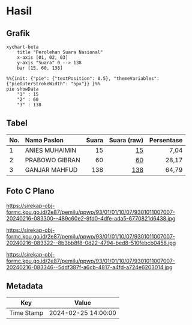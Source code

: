# Hasil

## Grafik

```mermaid
xychart-beta
    title "Perolehan Suara Nasional"
    x-axis [01, 02, 03]
    y-axis "Suara" 0 --> 138
    bar [15, 60, 138]
```

```mermaid
%%{init: {"pie": {"textPosition": 0.5}, "themeVariables": {"pieOuterStrokeWidth": "5px"}} }%%
pie showData
    "1" : 15
    "2" : 60
    "3" : 138
```

## Tabel

| No. | Nama Paslon    | Suara | Suara (raw) | Persentase |
|:--- |:-------------- | -----:| -----------:| ----------:|
| 1   | ANIES MUHAIMIN | 15    | [15][p-1]   | 7,04       |
| 2   | PRABOWO GIBRAN | 60    | [60][p-2]   | 28,17      |
| 3   | GANJAR MAHFUD  | 138   | [138][p-3]  | 64,79      |


[p-1]: https://github.com/gigit-pemilu/pemilu-2024/blob/main/pilpres/hitung-suara/sub/93-papua-selatan/sub/01-merauke/sub/01-merauke/sub/1007-rimba-jaya/sub/007-tps/sub/paslon-1.txt
[p-2]: https://github.com/gigit-pemilu/pemilu-2024/blob/main/pilpres/hitung-suara/sub/93-papua-selatan/sub/01-merauke/sub/01-merauke/sub/1007-rimba-jaya/sub/007-tps/sub/paslon-2.txt
[p-3]: https://github.com/gigit-pemilu/pemilu-2024/blob/main/pilpres/hitung-suara/sub/93-papua-selatan/sub/01-merauke/sub/01-merauke/sub/1007-rimba-jaya/sub/007-tps/sub/paslon-3.txt

## Foto C Plano

https://sirekap-obj-formc.kpu.go.id/2e87/pemilu/ppwp/93/01/01/10/07/9301011007007-20240216-083300--489c60e2-9fd0-4dfe-ada5-6770821d6438.jpg

https://sirekap-obj-formc.kpu.go.id/2e87/pemilu/ppwp/93/01/01/10/07/9301011007007-20240216-083322--8b3bb8f8-0d22-4794-bed8-510febcb0458.jpg

https://sirekap-obj-formc.kpu.go.id/2e87/pemilu/ppwp/93/01/01/10/07/9301011007007-20240216-083346--5ddf387f-a6cb-4817-a4fd-a724e6203014.jpg


## Metadata

| Key        | Value               |
| ---------- | ------------------- |
| Time Stamp | 2024-02-25 14:00:00 |



